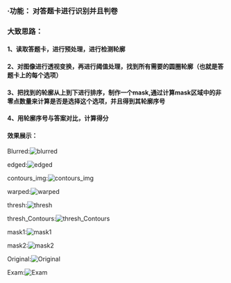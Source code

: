 ### ·功能： 对答题卡进行识别并且判卷

### 大致思路：

#### 1、读取答题卡，进行预处理，进行检测轮廓

#### 2、对图像进行透视变换，再进行阈值处理，找到所有需要的圆圈轮廓（也就是答题卡上的每个选项）

#### 3、把找到的轮廓从上到下进行排序，制作一个mask,通过计算mask区域中的非零点数量来计算是否是选择这个选项，并且得到其轮廓序号

#### 4、用轮廓序号与答案对比，计算得分



#### 效果展示：

Blurred:![blurred](实战4_答题卡识别判卷/answer_sheet/blurred.png)



edged:![edged](实战4_答题卡识别判卷/answer_sheet/edged.png)

contours_img:![contours_img](实战4_答题卡识别判卷/answer_sheet/contours_img.png)

warped:![warped](实战4_答题卡识别判卷/answer_sheet/warped.png)

thresh:![thresh](实战4_答题卡识别判卷/answer_sheet/thresh.png)

thresh_Contours:![thresh_Contours](实战4_答题卡识别判卷/answer_sheet/thresh_Contours.png)

mask1:![mask1](实战4_答题卡识别判卷/answer_sheet/mask1.png)

mask2:![mask2](实战4_答题卡识别判卷/answer_sheet/mask2.png)

Original:![Original](实战4_答题卡识别判卷/answer_sheet/Original.png)

Exam:![Exam](实战4_答题卡识别判卷/answer_sheet/Exam.png)
